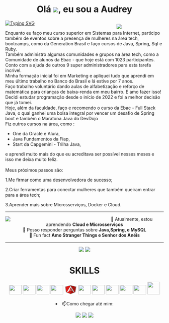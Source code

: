 <h1 align="center">Olá  <img src="https://media.giphy.com/media/hvRJCLFzcasrR4ia7z/giphy.gif" width="30px"/>, eu sou a Audrey </h1>

[![Typing SVG](https://readme-typing-svg.demolab.com?font=Fira+Code&pause=1000&color=fd428d&center=true&vCenter=true&width=1000&lines=Dev+Full+stack+com+foco+em+Back-end)](https://git.io/typing-svg)

<img align="right" width="150px" style="margin-top:-20px" src="https://i.imgur.com/6rLgAcq.png"> Enquanto eu faço meu curso superior em Sistemas para Internet, participo também de eventos sobre a presença de mulheres na área tech, bootcamps, como da Generation Brasil e faço cursos de Java, Spring, Sql e Ruby.<br>
  Também  administro algumas comunidades e grupos na área tech, como a Comunidade de alunos da Ebac - que hoje está com 1023 participantes. Conto com a ajuda de outros 9 super administradores para esta tarefa incrível.<br>
  Minha formação inicial foi em Marketing e apliquei tudo que aprendi em meu último trabalho no Banco do Brasil e lá estive por 7 anos. <br>
  Faço trabalho voluntário dando aulas de alfabetização e reforço de matemática para crianças de baixa-renda em meu bairro. E amo fazer isso!<br>
  Decidi estudar programação desde o início de 2022 e foi a melhor decisão que já tomei. <br>
Hoje, além da faculdade, faço e recomendo o curso da Ebac - Full Stack Java, o qual ganhei uma bolsa integral por vencer um desafio de Spring boot e também o Maratona Java do DevDojo <br>Fiz outros cursos na área, como :

<ul>
  <li>One da Oracle e Alura, </li>
  <li>Java Fundamentos da Fiap,</li>
  <li>Start da Capgemini - Trilha Java,</li>
  
</ul>
    e aprendi muito mais do que eu acreditava ser possível nesses meses e isso me deixa muito feliz. 
    <br><br>
Meus próximos passos são:<br>
<p>1.Me firmar como uma desenvolvedora de sucesso; </p>
<p>2.Criar ferramentas para conectar mulheres que também queiram entrar para a área tech; </p>
<p>3.Aprender mais sobre Microsserviços, Docker e Cloud.</p>

**********

<div align="center">
   <img width="300px" align="left" src="https://i.imgur.com/0FI8zK9.png">
🚀 Atualmente, estou aprendendo <strong>Cloud e Microsserviços</strong><br>
💬 Posso responder perguntas sobre <strong>Java,Spring, e MySQL</strong><br>
🛴 Fun fact <strong>Amo Stranger Things e Senhor dos Anéis</strong></h4> 
</div>

***************	

<div align="center">
  <img height="150em" src="https://github-readme-stats-eight-theta.vercel.app/api?username=Dry-A&show_icons=true&theme=radical&include_all_commits=true&count_private=true"/>
  <img height="150em" src="https://github-readme-stats-eight-theta.vercel.app/api/top-langs/?username=Dry-A&layout=compact&langs_count=8&theme=radical"/>
<div>	

<div>
  <h1 align="center"> SKILLS </h1>
 
 
  <img src="https://cdn.jsdelivr.net/gh/devicons/devicon/icons/java/java-original.svg" height="30" width="40"/>
  <img src="https://cdn.jsdelivr.net/gh/devicons/devicon/icons/spring/spring-original.svg" height="30" width="40"/>
  <img src="https://cdn.jsdelivr.net/gh/devicons/devicon/icons/mysql/mysql-original.svg" height="30" width="40"/>
  <img src="https://cdn.jsdelivr.net/gh/devicons/devicon/icons/mongodb/mongodb-original.svg" height="30" width="40"/>
   <img src="https://github.com/devicons/devicon/blob/v2.15.1/icons/angularjs/angularjs-original.svg" height="30" width="40"/
   <img src="https://cdn.jsdelivr.net/gh/devicons/devicon/icons/html5/html5-original.svg" height="30" width="40"/>
  <img src="https://cdn.jsdelivr.net/gh/devicons/devicon/icons/css3/css3-original.svg" height="30,5" width="40"/>
  <img src="https://cdn.jsdelivr.net/gh/devicons/devicon/icons/javascript/javascript-original.svg" height="30" width="40"/>
  <img src="https://cdn.jsdelivr.net/gh/devicons/devicon/icons/typescript/typescript-original.svg" height="30" width="40"/>
  <img src="https://cdn.jsdelivr.net/gh/devicons/devicon/icons/nodejs/nodejs-original.svg" height="30" width="40"/> 
  <img src="https://cdn.jsdelivr.net/gh/devicons/devicon/icons/react/react-original-wordmark.svg" height="30" width="40"/>
  <img src="https://cdn.jsdelivr.net/gh/devicons/devicon/icons/linux/linux-original.svg" width="40" height="40"/>
</div>
<br> 
  
  
 
<li>📫Como chegar até mim:<br>
 
  <a href="https://linktr.ee/audrey_projetos" target="_blank"><img src="https://img.shields.io/badge/-Linktree-%23E4405F?style=for-the-badge&logo=linktree&logoColor=white" target="_blank"></a>
<a href="https://www.linkedin.com/in/audreyalbuquerque/" target="_blank"><img src="https://img.shields.io/badge/LinkedIn-0077B5?style=for-the-badge&logo=linkedin&logoColor=white" target="_blank"></a>
<a href="https://www.instagram.com/dry.dev/" target="_blank"><img src="https://img.shields.io/badge/-Instagram-%23E4405F?style=for-the-badge&logo=instagram&logoColor=white" target="_blank"></a>
  
  


